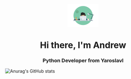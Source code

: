 <div id="header" align="center">
  <img src="https://github.com/AMahonya/AMahonya/blob/main/66833e07d6fb9eb5d724e47d0c814285.gif" width="100"/>
</div>

<div id="header" align="center">
    <h1>Hi there, I'm Andrew</h1>
    <h3>Python Developer from Yaroslavl</h3>
</div>


![Anurag's GitHub stats](https://github-readme-stats.vercel.app/api?username=anuraghazra&show_icons=true&theme=radical)
